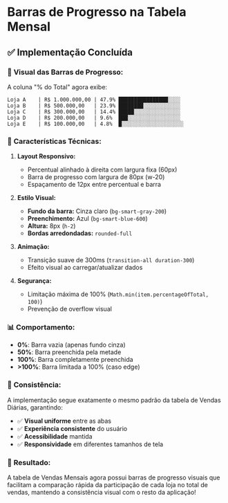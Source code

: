 # Barras de Progresso na Tabela Mensal

## ✅ Implementação Concluída

### 🎨 **Visual das Barras de Progresso:**

A coluna "% do Total" agora exibe:

```
Loja A    | R$ 1.000.000,00 | 47.9% ████████████████░░░░
Loja B    | R$ 500.000,00   | 23.9% ████████░░░░░░░░░░░░
Loja C    | R$ 300.000,00   | 14.4% █████░░░░░░░░░░░░░░░
Loja D    | R$ 200.000,00   | 9.6%  ███░░░░░░░░░░░░░░░░░
Loja E    | R$ 100.000,00   | 4.8%  █░░░░░░░░░░░░░░░░░░░░
```

### 🔧 **Características Técnicas:**

1. **Layout Responsivo:**
   - Percentual alinhado à direita com largura fixa (60px)
   - Barra de progresso com largura de 80px (w-20)
   - Espaçamento de 12px entre percentual e barra

2. **Estilo Visual:**
   - **Fundo da barra:** Cinza claro (`bg-smart-gray-200`)
   - **Preenchimento:** Azul (`bg-smart-blue-600`)
   - **Altura:** 8px (`h-2`)
   - **Bordas arredondadas:** `rounded-full`

3. **Animação:**
   - Transição suave de 300ms (`transition-all duration-300`)
   - Efeito visual ao carregar/atualizar dados

4. **Segurança:**
   - Limitação máxima de 100% (`Math.min(item.percentageOfTotal, 100)`)
   - Prevenção de overflow visual

### 📊 **Comportamento:**

- **0%**: Barra vazia (apenas fundo cinza)
- **50%**: Barra preenchida pela metade
- **100%**: Barra completamente preenchida
- **>100%**: Barra limitada a 100% (caso edge)

### 🎯 **Consistência:**

A implementação segue exatamente o mesmo padrão da tabela de Vendas Diárias, garantindo:
- ✅ **Visual uniforme** entre as abas
- ✅ **Experiência consistente** do usuário
- ✅ **Acessibilidade** mantida
- ✅ **Responsividade** em diferentes tamanhos de tela

### 🚀 **Resultado:**

A tabela de Vendas Mensais agora possui barras de progresso visuais que facilitam a comparação rápida da participação de cada loja no total de vendas, mantendo a consistência visual com o resto da aplicação!
